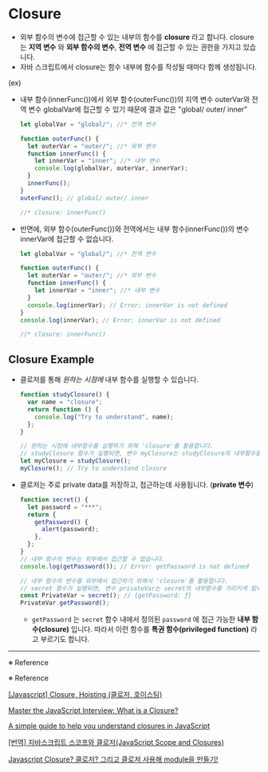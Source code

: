 # Closure

- 외부 함수의 변수에 접근할 수 있는 내부의 함수를 **closure** 라고 합니다. closure는 **지역 변수** 와 **외부 함수의 변수**, **전역 변수** 에 접근할 수 있는 권한을 가지고 있습니다.
- 자바 스크립트에서 closure는 함수 내부에 함수를 작성될 때마다 함께 생성됩니다.

(ex)

- 내부 함수(innerFunc())에서 외부 함수(outerFunc())의 지역 변수 outerVar와 전역 변수 globalVar에 접근할 수 있기 때문에 결과 값은 "global/ outer/ inner"

  ```jsx
  let globalVar = "global/"; //* 전역 변수

  function outerFunc() {
    let outerVar = "outer/"; //* 외부 변수
    function innerFunc() {
      let innerVar = "inner"; //* 내부 변수
      console.log(globalVar, outerVar, innerVar);
    }
    innerFunc();
  }
  outerFunc(); // global/ outer/ inner

  //* closure: innerFunc()
  ```

- 반면에, 외부 함수(outerFunc())와 전역에서는 내부 함수(innerFunc())의 변수 innerVar에 접근할 수 없습니다.

  ```jsx
  let globalVar = "global/"; //* 전역 변수

  function outerFunc() {
    let outerVar = "outer/"; //* 외부 변수
    function innerFunc() {
      let innerVar = "inner"; //* 내부 변수
    }
    console.log(innerVar); // Error: innerVar is not defined
  }
  console.log(innerVar); // Error: innerVar is not defined

  //* closure: innerFunc()
  ```

## Closure Example

- 클로저를 통해 _원하는 시점에_ 내부 함수를 실행할 수 있습니다.

  ```jsx
  function studyClosure() {
    var name = "closure";
    return function () {
      console.log("Try to understand", name);
    };
  }

  // 원하는 시점에 내부함수를 실행하기 위해 'closure'를 활용합니다.
  // studyClosure 함수가 실행되면, 변수 myClosure는 studyClosure의 내부함수를 가리키게 됩니다.
  let myClosure = studyClosure();
  myClosure(); // Try to understand closure
  ```

- 클로저는 주로 private data를 저장하고, 접근하는데 사용됩니다. (**private 변수**)

  ```jsx
  function secret() {
    let password = "***";
    return {
      getPassword() {
        alert(password);
      },
    };
  }
  // 내부 함수의 변수는 외부에서 접근할 수 없습니다.
  console.log(getPassword()); // Error: getPassword is not defined

  // 내부 함수의 변수를 외부에서 접근하기 위해서 'closure'를 활용합니다.
  // secret 함수가 실행되면, 변수 privateVar는 secret의 내부함수를 가리키게 됩니다.
  const PrivateVar = secret(); // {getPassword: ƒ}
  PrivateVar.getPassword();
  ```

  - `getPassword` 는 `secret` 함수 내에서 정의된 `password` 에 접근 가능한 **내부 함수(closure)** 입니다. 따라서 이런 함수를 **특권 함수(privileged function)** 라고 부르기도 합니다.

---

※ Reference

※ Reference

[[Javascript] Closure, Hoisting (클로저, 호이스팅)](https://medium.com/@Dongmin_Jang/javascript-closure-hoisting-7bf8eb5062b9)

[Master the JavaScript Interview: What is a Closure?](https://medium.com/javascript-scene/master-the-javascript-interview-what-is-a-closure-b2f0d2152b36)

[A simple guide to help you understand closures in JavaScript](https://medium.com/@prashantramnyc/javascript-closures-simplified-d0d23fa06ba4)

[[번역] 자바스크립트 스코프와 클로저(JavaScript Scope and Closures)](https://medium.com/@khwsc1/%EB%B2%88%EC%97%AD-%EC%9E%90%EB%B0%94%EC%8A%A4%ED%81%AC%EB%A6%BD%ED%8A%B8-%EC%8A%A4%EC%BD%94%ED%94%84%EC%99%80-%ED%81%B4%EB%A1%9C%EC%A0%80-javascript-scope-and-closures-8d402c976d19)

[Javascript Closure? 클로저? 그리고 클로저 사용해 module을 만들기!](https://velog.io/@victor/Javascript-Closure-%ED%81%B4%EB%A1%9C%EC%A0%80)
